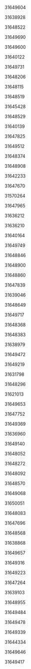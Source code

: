 31649604

31638928

31648522

31649690

31649600

31640122

31649731

31648206

31648115

31648519

31645428

31648529

31640139

31647825

31649512

31648374

31648908

31642233

31647670

31570264

31647965

31636212

31636210

31640164

31649749

31648846

31648900

31648860

31647839

31639046

31648649

31649717

31648368

31648383

31638979

31649472

31649219

31631798

31648296

31621013

31649653

31647752

31649369

31636960

31649140

31648052

31648272

31648092

31648570

31649068

31650051

31648083

31647696

31648568

31638868

31649657

31649316

31649223

31647264

31639103

31648955

31649484

31649478

31649339

31644334

31649646

31649417

